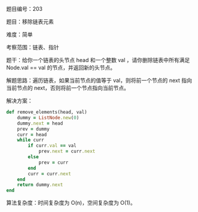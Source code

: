 题目编号：203

题目：移除链表元素

难度：简单

考察范围：链表、指针

题干：给你一个链表的头节点 head 和一个整数 val ，请你删除链表中所有满足 Node.val == val 的节点，并返回新的头节点。

解题思路：遍历链表，如果当前节点的值等于 val，则将前一个节点的 next 指向当前节点的 next，否则将前一个节点指向当前节点。

解决方案：

```ruby
def remove_elements(head, val)
    dummy = ListNode.new(0)
    dummy.next = head
    prev = dummy
    curr = head
    while curr
        if curr.val == val
            prev.next = curr.next
        else
            prev = curr
        end
        curr = curr.next
    end
    return dummy.next
end
```

算法复杂度：时间复杂度为 O(n)，空间复杂度为 O(1)。